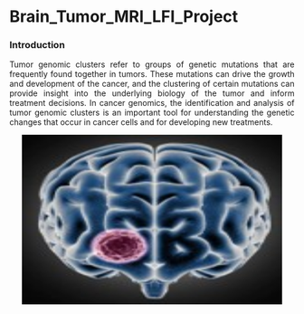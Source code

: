 # Brain_Tumor_MRI_LFI_Project

### Introduction
<p align="justify">Tumor genomic clusters refer to groups of genetic mutations that are frequently found together in tumors. These mutations can drive the growth and development of the cancer, and the clustering of certain mutations can provide insight into the underlying biology of the tumor and inform treatment decisions. In cancer genomics, the identification and analysis of tumor genomic clusters is an important tool for understanding the genetic changes that occur in cancer cells and for developing new treatments.</br> </p>

<p align="center"><img width="460" height="300" src="brain.jpg"></p>

